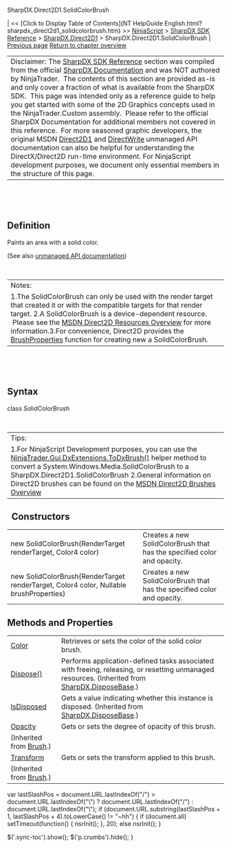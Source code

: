 ﻿










 


SharpDX.Direct2D1.SolidColorBrush







| &lt;&lt; [Click to Display Table of Contents](NT HelpGuide English.html?sharpdx_direct2d1_solidcolorbrush.htm) &gt;&gt;
 [NinjaScript](ninjascript.htm) &gt; [SharpDX SDK Reference](sharpdx_sdk_reference.htm) &gt; [SharpDX.Direct2D1](sharpdx_direct2d1.htm) &gt;
SharpDX.Direct2D1.SolidColorBrush | [Previous page](sharpdx_direct2d1_rendertarget_transform.htm)
[Return to chapter overview](sharpdx_direct2d1.htm)












|  |
| --- |
| Disclaimer: The [SharpDX SDK Reference](sharpdx_sdk_reference.htm) section was compiled from the official [SharpDX Documentation](http://sharpdx.org/) and was NOT authored by NinjaTrader.  The contents of this section are provided as-is and only cover a fraction of what is available from the SharpDX SDK.  This page was intended only as a reference guide to help you get started with some of the 2D Graphics concepts used in the NinjaTrader.Custom assembly.  Please refer to the official SharpDX Documentation for additional members not covered in this reference.  For more seasoned graphic developers, the original MSDN [Direct2D1](https://msdn.microsoft.com/en-us/library/windows/desktop/dd370990.aspx) and [DirectWrite](https://msdn.microsoft.com/en-us/library/windows/desktop/dd368038.aspx) unmanaged API documentation can also be helpful for understanding the DirectX/Direct2D run-time environment. For NinjaScript development purposes, we document only essential members in the structure of this page. |



 


 


Definition
----------


Paints an area with a solid color.


(See also [unmanaged API documentation](http://msdn.microsoft.com/en-us/library/dd372207.aspx))


 




|  |
| --- |
| Notes: 
1.The SolidColorBrush can only be used with the render target that created it or with the compatible targets for that render target. 2.A SolidColorBrush is a device-dependent resource.  Please see the [MSDN Direct2D Resources Overview](https://msdn.microsoft.com/en-us/library/dd756757(v=vs.85).aspx) for more information.3.For convenience, Direct2D provides the [BrushProperties](sharpdx_direct2d1_brushproperties.htm) function for creating new a SolidColorBrush. |



 


 


Syntax
------


class SolidColorBrush


 




|  |
| --- |
| Tips:  
1.For NinjaScript Development purposes, you can use the [NinjaTrader.Gui.DxExtensions.ToDxBrush()](dxextensions_todxbrush.htm) helper method to convert a System.Windows.Media.SolidColorBrush to a SharpDX.Direct2D1.SolidColorBrush 2.General information on Direct2D brushes can be found on the [MSDN Direct2D Brushes Overview](https://msdn.microsoft.com/en-us/library/dd756651(v=vs.85).aspx)   |




 
Constructors
--------------




|  |  |
| --- | --- |
| new SolidColorBrush(RenderTarget renderTarget, Color4 color) | Creates a new SolidColorBrush that has the specified color and opacity.  |
| new SolidColorBrush(RenderTarget renderTarget, Color4 color, Nullable<brushproperties> brushProperties) | Creates a new SolidColorBrush that has the specified color and opacity.  |





Methods and Properties
----------------------




|  |  |
| --- | --- |
| [Color](sharpdx_direct2d1_solidcolorbrush_color.htm) | Retrieves or sets the color of the solid color brush. |
| [Dispose()](sharpdx_disposebase_dispose.htm) | Performs application-defined tasks associated with freeing, releasing, or resetting unmanaged resources. (Inherited from [SharpDX.DisposeBase](sharpdx_disposebase.htm).) |
| [IsDisposed](sharpdx_disposebase_isdisposed.htm) | Gets a value indicating whether this instance is disposed. (Inherited from [SharpDX.DisposeBase](sharpdx_disposebase.htm).) |
| [Opacity](sharpdx_direct2d1_brush_opacity.htm) | Gets or sets the degree of opacity of this brush.
 (Inherited from [Brush](sharpdx_direct2d1_brush.htm).) |
| [Transform](sharpdx_direct2d1_brush_transform.htm) | Gets or sets the transform applied to this brush.
 (Inherited from [Brush](sharpdx_direct2d1_brush.htm).) |






 
 var lastSlashPos = document.URL.lastIndexOf("/") &gt; document.URL.lastIndexOf("\\") ? document.URL.lastIndexOf("/") : document.URL.lastIndexOf("\\");
 if (document.URL.substring(lastSlashPos + 1, lastSlashPos + 4).toLowerCase() != "~hh") {
 if (document.all) setTimeout(function() {
 nsrInit();
 }, 20);
 else nsrInit();
 }
 
 
 $('.sync-toc').show();
 $('p.crumbs').hide();
 }
 
 
 



</brushproperties>